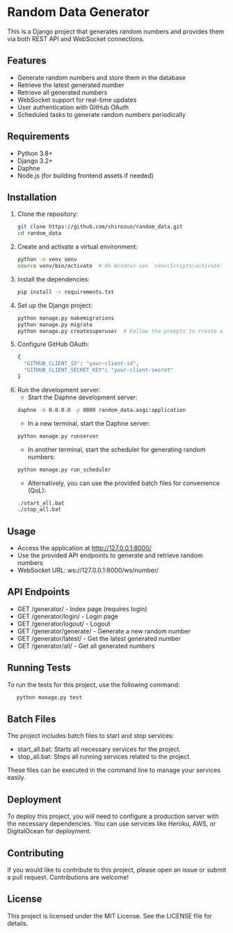 # Random Data Generator

This is a Django project that generates random numbers and provides them via both REST API and WebSocket connections.

## Features

- Generate random numbers and store them in the database
- Retrieve the latest generated number
- Retrieve all generated numbers
- WebSocket support for real-time updates
- User authentication with GitHub OAuth
- Scheduled tasks to generate random numbers periodically

## Requirements

- Python 3.8+
- Django 3.2+
- Daphne
- Node.js (for building frontend assets if needed)

## Installation

1. Clone the repository:
   ```sh
   git clone https://github.com/shirozuo/random_data.git
   cd random_data
   ```
2. Create and activate a virtual environment:
   ```sh
   python -m venv venv
   source venv/bin/activate  # On Windows use `venv\Scripts\activate`
   ```
3. Install the dependencies:
   ```sh
   pip install -r requirements.txt
   ```
4. Set up the Django project:
   ```sh
   python manage.py makemigrations
   python manage.py migrate
   python manage.py createsuperuser  # Follow the prompts to create a superuser
   ```
5. Configure GitHub OAuth:
   ```sh
   {
     "GITHUB_CLIENT_ID": "your-client-id",
     "GITHUB_CLIENT_SECRET_KEY": "your-client-secret"
   }
   ```
6. Run the development server:
   * Start the Daphne development server:
   ```sh
   daphne -b 0.0.0.0 -p 8000 random_data.asgi:application
   ```
   * In a new terminal, start the Daphne server:
   ```sh
   python manage.py runserver
   ```
   * In another terminal, start the scheduler for generating random numbers:
   ```sh
   python manage.py run_scheduler
   ```
   * Alternatively, you can use the provided batch files for convenience (QoL):
   ```sh
   ./start_all.bat
   ./stop_all.bat
   ```
## Usage
* Access the application at http://127.0.0.1:8000/
* Use the provided API endpoints to generate and retrieve random numbers
* WebSocket URL: ws://127.0.0.1:8000/ws/number/

## API Endpoints
* GET /generator/ - Index page (requires login)
* GET /generator/login/ - Login page
* GET /generator/logout/ - Logout
* GET /generator/generate/ - Generate a new random number
* GET /generator/latest/ - Get the latest generated number
* GET /generator/all/ - Get all generated numbers

## Running Tests
To run the tests for this project, use the following command:
   ```sh
      python manage.py test
   ```

## Batch Files
The project includes batch files to start and stop services:

* start_all.bat: Starts all necessary services for the project.
* stop_all.bat: Stops all running services related to the project.

These files can be executed in the command line to manage your services easily.

## Deployment
To deploy this project, you will need to configure a production server with the necessary dependencies. You can use services like Heroku, AWS, or DigitalOcean for deployment.

## Contributing
If you would like to contribute to this project, please open an issue or submit a pull request. Contributions are welcome!

## License
This project is licensed under the MIT License. See the LICENSE file for details.
